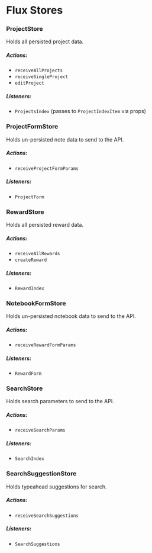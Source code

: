 # Flux Stores

### ProjectStore

Holds all persisted project data.

##### Actions:
- `receiveAllProjects`
- `receiveSingleProject`
- `editProject`

##### Listeners:
- `ProjectsIndex` (passes to `ProjectIndexItem` via props)


### ProjectFormStore

Holds un-persisted note data to send to the API.

##### Actions:
- `receiveProjectFormParams`

##### Listeners:
- `ProjectForm`

### RewardStore

Holds all persisted reward data.

##### Actions:
- `receiveAllRewards`
- `createReward`

##### Listeners:
- `RewardIndex`

### NotebookFormStore

Holds un-persisted notebook data to send to the API.

##### Actions:
- `receiveRewardFormParams`

##### Listeners:
- `RewardForm`

### SearchStore

Holds search parameters to send to the API.

##### Actions:
- `receiveSearchParams`

##### Listeners:
- `SearchIndex`

### SearchSuggestionStore

Holds typeahead suggestions for search.

##### Actions:
- `receiveSearchSuggestions`

##### Listeners:
- `SearchSuggestions`
